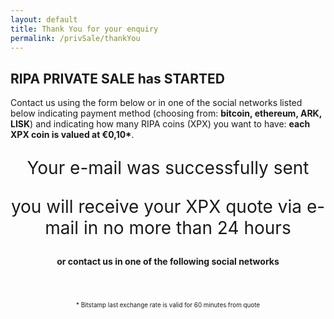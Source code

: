 ```yaml
---
layout: default
title: Thank You for your enquiry
permalink: /privSale/thankYou
---
```


<div class="spacial-features customFadeInUp" data-scroll="">
    <section class="container">
        <div class="row">
            <div class="col-12">
                <div class="header">
                    <h2>RIPA PRIVATE SALE has STARTED</h2>
                    <p class="justify">
                        Contact us using the form below or in one of the social networks listed below indicating payment method (choosing from: <b>bitcoin, ethereum, ARK, LISK</b>) and indicating how many RIPA coins (XPX) you want to have: <b>each XPX coin is valued at €0,10*</b>.
                    </p>
                </div>
                <div class="container">
                    <div class="row">
                    <div class="col-md-3"></div>
                    <div class="col-md-6 alert alert-success text-center">
                        <p></p>
                        <p style="text-align: center; font-size: 28;">
                        Your e-mail was successfully sent
                        </p>
                        <p style="text-align: center; font-size: 28;">
                        you will receive your XPX quote via e-mail in no more than 24 hours
                        </p>
                        <p></p>
                    </div>
                    <div class="col-md-3"></div>
                    </div>
                </div>
                <div class="index-clients">
                    <div class="container">
                        <header>
                            <h4>or contact us in one of the following social networks</h4>
                        </header>
                        <div class="row justify-content-center icons">
                            <div class="col-12 col-md-6 col-lg">
                                <a target="_blank" href="https://t.me/ripaex">
                                    <i class="fab fa-telegram fa-5x"></i>
                                </a>
                            </div>
                            <div class="col-12 col-md-6 col-lg">
                                <a target="_blank" href="https://join.slack.com/t/ripaex/shared_invite/enQtMzM4NzUwNjU4OTQ0LTY3MDJmMTdhYTNlZjJlNGUxNzM1YjUwYjgyYjZlMDJmOTg3NTIzNThmNTYyMGQ3ODBkOTRmYzk3Y2Y4MzBkOTY">
                                    <i class="fab fa-slack fa-5x"></i>
                                </a>
                            </div>
                        </div>
                    </div>
                </div>
            </div>
        </div>
        <div class="row">
            <div class="col-12">
                <div class="header">
                    <p class="center" style="font-size: 70%; text-align: center;">
                        * Bitstamp last exchange rate is valid for 60 minutes from quote
                    </p>
                </div>
            </div>
        </div>
    </section>
</div>
